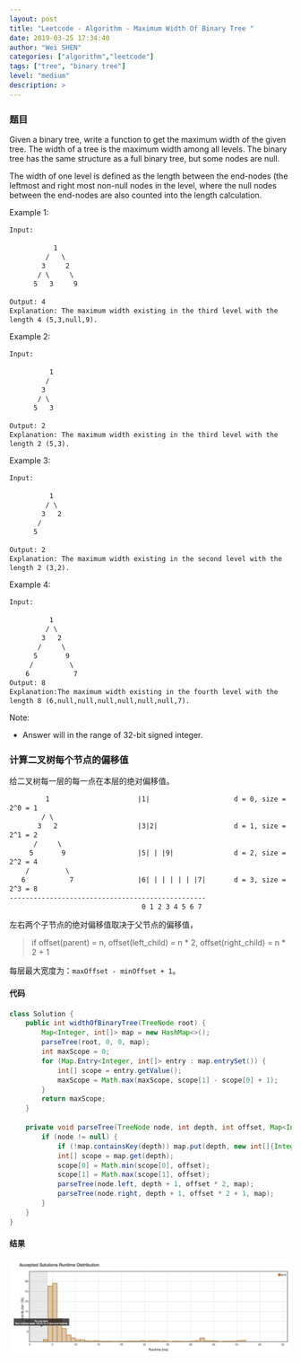 ```yaml
---
layout: post
title: "Leetcode - Algorithm - Maximum Width Of Binary Tree "
date: 2019-03-25 17:34:40
author: "Wei SHEN"
categories: ["algorithm","leetcode"]
tags: ["tree", "binary tree"]
level: "medium"
description: >
---
```


### 题目
Given a binary tree, write a function to get the maximum width of the given tree. The width of a tree is the maximum width among all levels. The binary tree has the same structure as a full binary tree, but some nodes are null.

The width of one level is defined as the length between the end-nodes (the leftmost and right most non-null nodes in the level, where the null nodes between the end-nodes are also counted into the length calculation.

Example 1:
```
Input:

           1
         /   \
        3     2
       / \     \  
      5   3     9

Output: 4
Explanation: The maximum width existing in the third level with the length 4 (5,3,null,9).
```

Example 2:
```
Input:

          1
         /  
        3    
       / \       
      5   3     

Output: 2
Explanation: The maximum width existing in the third level with the length 2 (5,3).
```

Example 3:
```
Input:

          1
         / \
        3   2
       /        
      5      

Output: 2
Explanation: The maximum width existing in the second level with the length 2 (3,2).
```

Example 4:
```
Input:

          1
         / \
        3   2
       /     \  
      5       9
     /         \
    6           7
Output: 8
Explanation:The maximum width existing in the fourth level with the length 8 (6,null,null,null,null,null,null,7).
```

Note:
* Answer will in the range of 32-bit signed integer.

### 计算二叉树每个节点的偏移值
给二叉树每一层的每一点在本层的绝对偏移值。
```
         1                      |1|                     d = 0, size = 2^0 = 1
        / \
       3   2                    |3|2|                   d = 1, size = 2^1 = 2
      /     \  
     5       9                  |5| | |9|               d = 2, size = 2^2 = 4
    /         \
   6           7                |6| | | | | | |7|       d = 3, size = 2^3 = 8
-------------------------------------------------
                                 0 1 2 3 4 5 6 7
```

左右两个子节点的绝对偏移值取决于父节点的偏移值，
> if offset(parent) = n, offset(left_child) = n * 2, offset(right_child) = n * 2 + 1

每层最大宽度为：`maxOffset - minOffset + 1`。

#### 代码
```java
class Solution {
    public int widthOfBinaryTree(TreeNode root) {
        Map<Integer, int[]> map = new HashMap<>();
        parseTree(root, 0, 0, map);
        int maxScope = 0;
        for (Map.Entry<Integer, int[]> entry : map.entrySet()) {
            int[] scope = entry.getValue();
            maxScope = Math.max(maxScope, scope[1] - scope[0] + 1);
        }
        return maxScope;
    }

    private void parseTree(TreeNode node, int depth, int offset, Map<Integer, int[]> map) {
        if (node != null) {
            if (!map.containsKey(depth)) map.put(depth, new int[]{Integer.MAX_VALUE, Integer.MIN_VALUE});
            int[] scope = map.get(depth);
            scope[0] = Math.min(scope[0], offset);
            scope[1] = Math.max(scope[1], offset);
            parseTree(node.left, depth + 1, offset * 2, map);
            parseTree(node.right, depth + 1, offset * 2 + 1, map);
        }
    }
}
```

#### 结果
![maximum-width-of-binary-tree-1](/images/leetcode/maximum-width-of-binary-tree-1.png)
